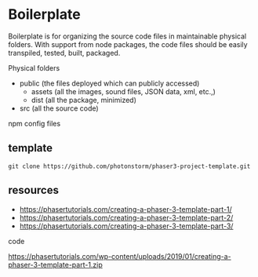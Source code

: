 # Boilerplate

Boilerplate is for organizing the source code files in maintainable physical folders. With support from node packages, the code files should be easily transpiled, tested, built, packaged.

Physical folders

- public (the files deployed which can publicly accessed)
  - assets (all the images, sound files, JSON data, xml, etc.,)
  - dist (all the package, minimized)
- src (all the source code)

npm config files

## template

`git clone https://github.com/photonstorm/phaser3-project-template.git`

## resources

- <https://phasertutorials.com/creating-a-phaser-3-template-part-1/>
- <https://phasertutorials.com/creating-a-phaser-3-template-part-2/>
- <https://phasertutorials.com/creating-a-phaser-3-template-part-3/>

code

<https://phasertutorials.com/wp-content/uploads/2019/01/creating-a-phaser-3-template-part-1.zip>
